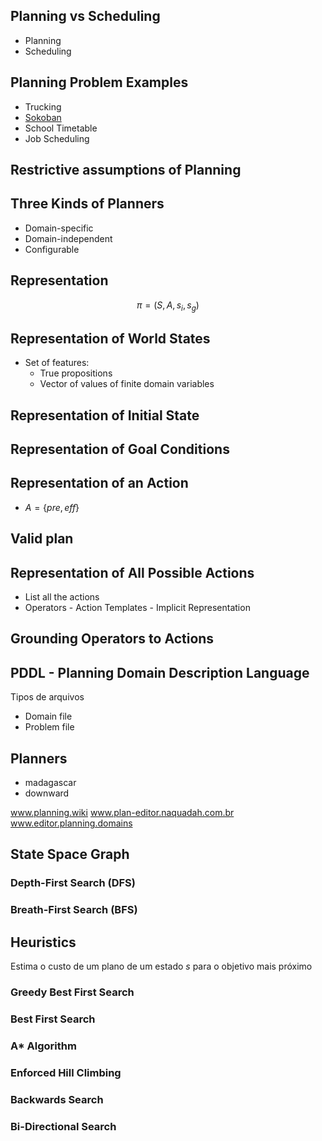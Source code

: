 ## Planning vs Scheduling
- Planning
- Scheduling

## Planning Problem Examples
- Trucking
- [Sokoban](https://www.sokobanonline.com)
- School Timetable
- Job Scheduling

## Restrictive assumptions of Planning

## Three Kinds of Planners
- Domain-specific
- Domain-independent
- Configurable

## Representation 
$$\pi = (S, A, s_i, s_g)$$
## Representation of World States
- Set of features:
	- True propositions
	- Vector of values of finite domain variables

## Representation of Initial State

## Representation of Goal Conditions 

## Representation of an Action
- $A = \{pre, eff\}$

## Valid plan

## Representation of All Possible Actions
- List all the actions
- Operators - Action Templates - Implicit Representation

## Grounding Operators to Actions

## PDDL - Planning Domain Description Language

Tipos de arquivos
- Domain file
- Problem file

## Planners
- madagascar
- downward

www.planning.wiki
www.plan-editor.naquadah.com.br
www.editor.planning.domains

## State Space Graph

### Depth-First Search (DFS)

### Breath-First Search (BFS)

## Heuristics

Estima o custo de um plano de um estado $s$ para o objetivo mais próximo

### Greedy Best First Search

### Best First Search

### A* Algorithm

### Enforced Hill Climbing

### Backwards Search

### Bi-Directional Search